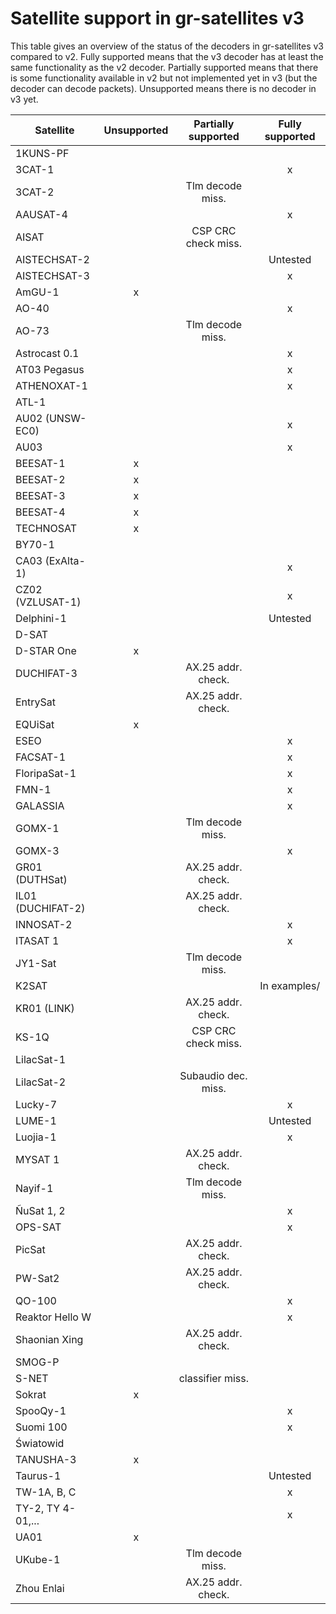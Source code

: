 # Satellite support in gr-satellites v3

This table gives an overview of the status of the decoders in gr-satellites v3
compared to v2. Fully supported means that the v3 decoder has at least the same
functionality as the v2 decoder. Partially supported means that there is some
functionality available in v2 but not implemented yet in v3 (but the decoder
can decode packets). Unsupported means there is no decoder in v3 yet.

| Satellite 	    | Unsupported | Partially supported | Fully supported |
| ----------------- |:-----------:|:-------------------:|:---------------:|
| 1KUNS-PF	    |		  |			|		  |
| 3CAT-1	    |		  | 	       		| x		  |
| 3CAT-2	    |		  | Tlm decode miss.	| 		  |
| AAUSAT-4          |             |                     | x               |
| AISAT		    |		  | CSP CRC check miss.	| 		  |
| AISTECHSAT-2      |             | 	    	  	| Untested  	  |
| AISTECHSAT-3	    |		  |			| x   	  	  |
| AmGU-1	    | x		  |			| 		  |
| AO-40		    | 		  |			| x		  |
| AO-73		    |		  | Tlm decode miss.	| 		  |
| Astrocast 0.1	    |		  | 	       		| x		  |
| AT03 Pegasus	    |		  |			| x		  |
| ATHENOXAT-1	    | 		  |			| x		  |
| ATL-1		    |		  | 			| 		  |
| AU02 (UNSW-EC0)   |		  | 	     	  	| x		  |
| AU03 		    |		  |			| x		  |
| BEESAT-1	    | x		  |			| 		  |
| BEESAT-2	    | x		  |			| 		  |
| BEESAT-3	    | x		  |			| 		  |
| BEESAT-4	    | x		  |			| 		  |
| TECHNOSAT	    | x		  |			| 		  |
| BY70-1	    | 		  | 			|		  |
| CA03 (ExAlta-1)   |		  | 	       		| x		  |
| CZ02 (VZLUSAT-1)  |		  |			| x		  |
| Delphini-1	    |		  |			| Untested	  |
| D-SAT		    |		  | 			| 		  |
| D-STAR One	    | x		  | 	       		|		  |
| DUCHIFAT-3	    | 		  | AX.25 addr. check.	| 		  |
| EntrySat	    |		  | AX.25 addr. check.	| 		  |
| EQUiSat	    | x		  | 	  		|		  |
| ESEO		    | 		  |			| x		  |
| FACSAT-1	    |		  |			| x		  |
| FloripaSat-1	    |		  |			| x		  |
| FMN-1		    |		  |			| x		  |
| GALASSIA	    |		  |			| x		  |
| GOMX-1	    |		  | Tlm decode miss.	| 		  |
| GOMX-3	    |		  | 	       		| x		  |
| GR01 (DUTHSat)    |		  | AX.25 addr. check.	|  		  |
| IL01 (DUCHIFAT-2) |		  | AX.25 addr. check.	|		  |
| INNOSAT-2	    |		  | 	  		| x		  |
| ITASAT 1	    |		  |			| x		  |
| JY1-Sat	    |		  | Tlm decode miss.	| 		  |
| K2SAT		    |		  | 	       		| In examples/	  |
| KR01 (LINK)	    |		  | AX.25 addr. check.	|    		  |
| KS-1Q		    |		  | CSP CRC check miss.	| 		  |
| LilacSat-1	    |		  | 	    	  	|		  |
| LilacSat-2	    |		  | Subaudio dec. miss.	|		  |
| Lucky-7	    |		  | 	     	  	| x		  |
| LUME-1	    |		  |			| Untested	  |
| Luojia-1	    |		  |			| x		  |
| MYSAT 1	    |		  | AX.25 addr. check.	| 		  |
| Nayif-1	    |		  | Tlm decode miss.	|		  |
| ÑuSat 1, 2	    |		  | 	       		| x		  |
| OPS-SAT  	    |		  |			| x		  |
| PicSat	    |		  | AX.25 addr. check.	| 		  |
| PW-Sat2	    |		  | AX.25 addr. check.	|		  |
| QO-100	    |		  | 	  		| x		  |
| Reaktor Hello W   |		  |			| x		  |
| Shaonian Xing	    |		  | AX.25 addr. check.	| 		  |
| SMOG-P   	    |		  | 	  		|		  |
| S-NET		    |		  | classifier miss.	|		  |
| Sokrat	    | x		  | 	       		|		  |
| SpooQy-1	    | 		  |			| x		  |
| Suomi 100	    |		  |			| x		  |
| Światowid	    |		  | 			| 		  |
| TANUSHA-3	    | x		  | 	       		|		  |
| Taurus-1	    | 		  |			| Untested	  |
| TW-1A, B, C	    |		  |			| x		  |
| TY-2, TY 4-01,... |		  |			| x		  |
| UA01	   	    | x		  |			| 		  |
| UKube-1	    | 		  | Tlm decode miss.	|		  |
| Zhou Enlai	    |		  | AX.25 addr. check.	|		  |
